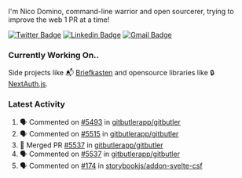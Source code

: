
I'm Nico Domino, command-line warrior and open sourcerer, trying to improve the web 1 PR at a time!

[![Twitter Badge](https://img.shields.io/badge/-@ndom91-1ca0f1?style=flat-square&labelColor=1ca0f1&logo=twitter&logoColor=white&link=https://twitter.com/ndom91)](https://twitter.com/ndom91) [![Linkedin Badge](https://img.shields.io/badge/-ndom91-blue?style=flat-square&logo=Linkedin&logoColor=white&link=https://www.linkedin.com/in/ndom91/)](https://www.linkedin.com/in/ndom91/) [![Gmail Badge](https://img.shields.io/badge/-yo@ndo.dev-c14438?style=flat-square&logo=mail.ru&logoColor=white&link=mailto:yo@ndo.dev)](mailto:yo@ndo.dev)

### Currently Working On..

Side projects like 📬 [Briefkasten](https://briefkastenhq.com) and opensource libraries like 🔒 [NextAuth.js](https://github.com/nextauthjs/next-auth).

<!--START_SECTION_PROFILE_VIEWS:readme-info-->
<!--END_SECTION_PROFILE_VIEWS:readme-info-->

<!--START_SECTION_DAILY_COMMIT:readme-info-->
<!--END_SECTION_DAILY_COMMIT:readme-info-->

<!--START_SECTION_WEEKLY_COMMIT:readme-info-->
<!--END_SECTION_WEEKLY_COMMIT:readme-info-->

### Latest Activity

<!--START_SECTION:activity-->
1. 🗣 Commented on [#5493](https://github.com/gitbutlerapp/gitbutler/issues/5493#issuecomment-2476154641) in [gitbutlerapp/gitbutler](https://github.com/gitbutlerapp/gitbutler)
2. 🗣 Commented on [#5515](https://github.com/gitbutlerapp/gitbutler/issues/5515#issuecomment-2475871943) in [gitbutlerapp/gitbutler](https://github.com/gitbutlerapp/gitbutler)
3. 🎉 Merged PR [#5537](https://github.com/gitbutlerapp/gitbutler/pull/5537) in [gitbutlerapp/gitbutler](https://github.com/gitbutlerapp/gitbutler)
4. 🗣 Commented on [#5537](https://github.com/gitbutlerapp/gitbutler/pull/5537#issuecomment-2475682864) in [gitbutlerapp/gitbutler](https://github.com/gitbutlerapp/gitbutler)
5. 🗣 Commented on [#174](https://github.com/storybookjs/addon-svelte-csf/issues/174#issuecomment-2474367951) in [storybookjs/addon-svelte-csf](https://github.com/storybookjs/addon-svelte-csf)
<!--END_SECTION:activity-->
